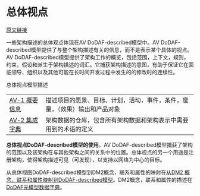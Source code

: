 # 总体视点

[原文链接](https://dodcio.defense.gov/Library/DoD-Architecture-Framework/dodaf20_all_view/)

一些架构描述的总体观点体现在AV DoDAF-described模型中。AV DoDAF-described模型提供了与整个架构描述有关的信息，而不是表示某个具体的视点。AV DoDAF-described模型提供了架构工作的概览，包括范围，上下文，规则，约束，假设和派生于架构描述的词汇。它捕获架构描述的意图，有助于保证它在面临领导、组织以及其他可能在长时间开发过程中发生的的修改时的连续性。



总体视点模型描述

|                                                       |                                                              |
| ----------------------------------------------------- | ------------------------------------------------------------ |
| [AV-1 概要信息](av1_overview_and_summary_information) | 描述项目的愿景、目标、计划，活动，事件，条件，度量，（效果）输出和产品对象 |
| [AV-2 集成字典](av2_integreated_dictionary)           | 架构数据的仓库，包含所有架构数据和架构表示中需要用到的术语的定义 |

**总体视点DoDAF-described模型的使用**。AV DoDAF-described模型捕获了架构的范围以及该架构在与其他架构之间的关系中的位置。总体视点的另一个用途是注册架构，使得架构描述可见（可发现），以支持以网络为中心的目标。

从总体视图DoDAF-described模型到DM2概念，联系和属性的映射在[从DM2 概念，联系和属性映射到DoDAF-described模型](dm2_concepts_accociations_and_mapping_to_dodaf-described_models)。DM2概念，联系和属性的描述在[DoDAF元模型数据字典](dodaf_meta-model_data_dictionaly)。

